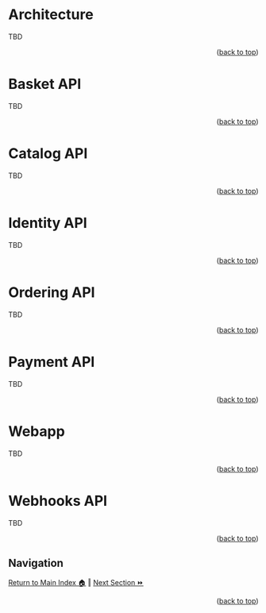 Architecture
=============
TBD
<p align="right">(<a href="#readme-top">back to top</a>)</p>

Basket API
=============
TBD
<p align="right">(<a href="#readme-top">back to top</a>)</p>

Catalog API
=============
TBD
<p align="right">(<a href="#readme-top">back to top</a>)</p>

Identity API
=============
TBD
<p align="right">(<a href="#readme-top">back to top</a>)</p>

Ordering API
=============
TBD
<p align="right">(<a href="#readme-top">back to top</a>)</p>

Payment API
=============
TBD
<p align="right">(<a href="#readme-top">back to top</a>)</p>

Webapp
=============
TBD
<p align="right">(<a href="#readme-top">back to top</a>)</p>

Webhooks API
=============
TBD
<p align="right">(<a href="#readme-top">back to top</a>)</p>

## Navigation

[Return to Main Index 🏠](../readme.md) ‖
[Next Section ⏩](./prerequisites.md)
<p align="right">(<a href="#readme-top">back to top</a>)</p>